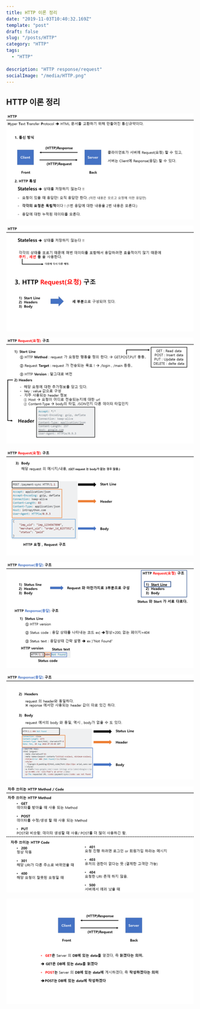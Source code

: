 ```yaml
---
title: HTTP 이론 정리
date: "2019-11-03T10:40:32.169Z"
template: "post"
draft: false
slug: "/posts/HTTP"
category: "HTTP"
tags:
  - "HTTP"

description: "HTTP response/request"
socialImage: "/media/HTTP.png"
---
```


## HTTP 이론 정리

​![](/media/Etc/HTTP/HTTP1.PNG)

​![](/media/Etc/HTTP/HTTP2.PNG)

​![](/media/Etc/HTTP/HTTP3.PNG)

​![](/media/Etc/HTTP/HTTP4.PNG)

​![](/media/Etc/HTTP/HTTP5.PNG)

​![](/media/Etc/HTTP/HTTP6.PNG)

​![](/media/Etc/HTTP/HTTP7.PNG)

​![](/media/Etc/HTTP/HTTP8.PNG)
